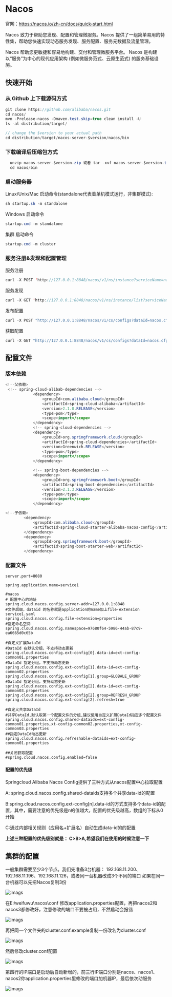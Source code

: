 # Nacos
官网：https://nacos.io/zh-cn/docs/quick-start.html

Nacos 致力于帮助您发现、配置和管理微服务。Nacos 提供了一组简单易用的特性集，帮助您快速实现动态服务发现、服务配置、服务元数据及流量管理。

Nacos 帮助您更敏捷和容易地构建、交付和管理微服务平台。 Nacos 是构建以“服务”为中心的现代应用架构 (例如微服务范式、云原生范式) 的服务基础设施。

## 快速开始
### 从 Github 上下载源码方式
```Java
git clone https://github.com/alibaba/nacos.git
cd nacos/
mvn -Prelease-nacos -Dmaven.test.skip=true clean install -U  
ls -al distribution/target/

// change the $version to your actual path
cd distribution/target/nacos-server-$version/nacos/bin
```
### 下载编译后压缩包方式
```Java
  unzip nacos-server-$version.zip 或者 tar -xvf nacos-server-$version.tar.gz
  cd nacos/bin
```

### 启动服务器
Linux/Unix/Mac
启动命令(standalone代表着单机模式运行，非集群模式):
```Java
sh startup.sh -m standalone
```

Windows 启动命令
```Java
startup.cmd -m standalone
```
集群    启动命令
```Java
startup.cmd -m cluster
```

### 服务注册&发现和配置管理
服务注册
```Java
curl -X POST 'http://127.0.0.1:8848/nacos/v1/ns/instance?serviceName=nacos.naming.serviceName&ip=20.18.7.10&port=8080'
```

服务发现
```Java
curl -X GET 'http://127.0.0.1:8848/nacos/v1/ns/instance/list?serviceName=nacos.naming.serviceName'
```

发布配置
```Java
curl -X POST "http://127.0.0.1:8848/nacos/v1/cs/configs?dataId=nacos.cfg.dataId&group=test&content=HelloWorld"
```

获取配置
```Java
curl -X GET "http://127.0.0.1:8848/nacos/v1/cs/configs?dataId=nacos.cfg.dataId&group=test"
```
## 配置文件
### 版本依赖
```java
<!--父依赖>
 <!-- spring-cloud-alibab-dependencies -->
            <dependency>
                <groupId>com.alibaba.cloud</groupId>
                <artifactId>spring-cloud-alibaba</artifactId>
                <version>2.1.0.RELEASE</version>
                <type>pom</type>
                <scope>import</scope>
            </dependency>
            <!-- spring-cloud-dependencies -->
            <dependency>
                <groupId>org.springframework.cloud</groupId>
                <artifactId>spring-cloud-dependencies</artifactId>
                <version>Greenwich.RELEASE</version>
                <type>pom</type>
                <scope>import</scope>
            </dependency>

            <!-- spring-boot-dependencies -->
            <dependency>
                <groupId>org.springframework.boot</groupId>
                <artifactId>spring-boot-dependencies</artifactId>
                <version>2.1.3.RELEASE</version>
                <type>pom</type>
                <scope>import</scope>
            </dependency>

<!--子依赖>
        <dependency>
            <groupId>com.alibaba.cloud</groupId>
            <artifactId>spring-cloud-starter-alibaba-nacos-config</artifactId>
        </dependency>
        <dependency>
            <groupId>org.springframework.boot</groupId>
            <artifactId>spring-boot-starter-web</artifactId>
        </dependency>
```

### 配置文件
```properties
server.port=8080

spring.application.name=service1

#nacos
# 配置中心的地址
spring.cloud.nacos.config.server-addr=127.0.0.1:8848
#文件后缀，dataid 的名称就是application的name加上file-extension service1.yaml
spring.cloud.nacos.config.file-extension=properties
#指定命名空间
spring.cloud.nacos.config.namespace=97680f64-5986-44ab-87c9-ea6665d0c65b

#自定义扩展DataId
#DataId 在默认分组，不支持动态更新
spring.cloud.nacos.config.ext-config[0].data-id=ext-config-common01.properties
#DataId 指定分组，不支持动态更新
spring.cloud.nacos.config.ext-config[1].data-id=ext-config-common02.properties
spring.cloud.nacos.config.ext-config[1].group=GLOBALE_GROUP
#DataId 指定分组，支持动态更新
spring.cloud.nacos.config.ext-config[2].data-id=ext-config-common03.properties
spring.cloud.nacos.config.ext-config[2].group=REFRESH_GROUP
spring.cloud.nacos.config.ext-config[2].refresh=true

#自定义共享DataId
#共享DataId,默认取第一个配置文件的分组,建议使用自定义扩展DataId指定多个配置文件
spring.cloud.nacos.config.shared-dataids=ext-config-common01.properties,xt-config-common02.properties,xt-config-common03.properties
##指定DataId动态更新
spring.cloud.nacos.config.refreshable-dataids=ext-config-common01.properties

##关闭获取配置
#spring.cloud.nacos.config.enabled=false

```
#### 配置的优先级
Springcloud Alibaba Nacos Config提供了三种方式从nacos配置中心拉取配置

A: spring.cloud.nacos.config.shared-dataids支持多个共享data-id的配置

B:spring.cloud.nacos.config.ext-config[n].data-id的方式支持多个data-id的配置，其中，需要注意的优先级是n的值越大，配置的优先级越高，数组的下标从0开始

C:通过内部相关规则（应用名+扩展名）自动生成data-id的的配置

**上述三种配置的优先级别就是： C>B>A,希望我们在使用的时候注意一下**

## 集群的配置

一般集群需要至少3个节点。我们先准备3台机器： 192.168.11.200、192.168.11.196、192.168.11.126，或者同一台机器改成3个不同的端口
如果在同一台机器可以先把Nacos复制3份

![imags](../imgs/Nacos/QQ截图20210919192249.png)


在E:\weifuwu\nacos\conf 修改application.properties配置，再把nacos2和nacos3都修改好，注意修改的端口不要被占用，不然启动会报错

![imags](..\imgs\Nacos\QQ截图20210919192503.png)


再把同一个文件夹的cluster.conf.example复制一份改名为cluster.conf

![imags](..\imgs\Nacos\QQ截图20210919192816.png)


然后修改cluster.conf配置

![imags](..\imgs\Nacos\QQ截图20210919192942.png)


第四行的IP端口是启动后自动新增的，前三行IP端口分别是nacos、nacos1、nacos2你application.properties里修改的端口加机器IP，最后依次动服务

![imags](..\imgs\Nacos\QQ截图20210919193700.png)